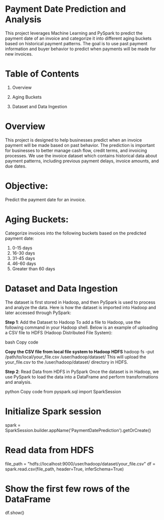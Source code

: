 # **Payment Date Prediction and Analysis**

This project leverages Machine Learning and PySpark to predict the payment date of an invoice and categorize it into different aging buckets based on historical payment patterns. The goal is to use past payment information and buyer behavior to predict when payments will be made for new invoices.

# **Table of Contents**
1. Overview

2. Aging Buckets

3. Dataset and Data Ingestion

# **Overview**

This project is designed to help businesses predict when an invoice payment will be made based on past behavior. The prediction is important for businesses to better manage cash flow, credit terms, and invoicing processes. We use the invoice dataset which contains historical data about payment patterns, including previous payment delays, invoice amounts, and due dates.

# **Objective**:
 Predict the payment date for an invoice.

# **Aging Buckets**:
Categorize invoices into the following buckets based on the predicted payment date:
1. 0-15 days
2. 16-30 days
3. 31-45 days
4. 46-60 days
5. Greater than 60 days

# **Dataset and Data Ingestion**

The dataset is first stored in Hadoop, and then PySpark is used to process and analyze the data. Here is how the dataset is imported into Hadoop and later accessed through PySpark:

**Step 1**: Add the Dataset to Hadoop
To add a file to Hadoop, use the following command in your Hadoop shell. Below is an example of uploading a CSV file to HDFS (Hadoop Distributed File System):

bash
Copy code

**Copy the CSV file from local file system to Hadoop HDFS**
hadoop fs -put /path/to/local/your_file.csv /user/hadoop/dataset/
This will upload the your_file.csv to the /user/hadoop/dataset/ directory in HDFS.

**Step 2**: Read Data from HDFS in PySpark
Once the dataset is in Hadoop, we use PySpark to load the data into a DataFrame and perform transformations and analysis.

python
Copy code
from pyspark.sql import SparkSession

# Initialize Spark session
spark = SparkSession.builder.appName('PaymentDatePrediction').getOrCreate()

# Read data from HDFS
file_path = "hdfs://localhost:9000/user/hadoop/dataset/your_file.csv"
df = spark.read.csv(file_path, header=True, inferSchema=True)

# Show the first few rows of the DataFrame
df.show()
